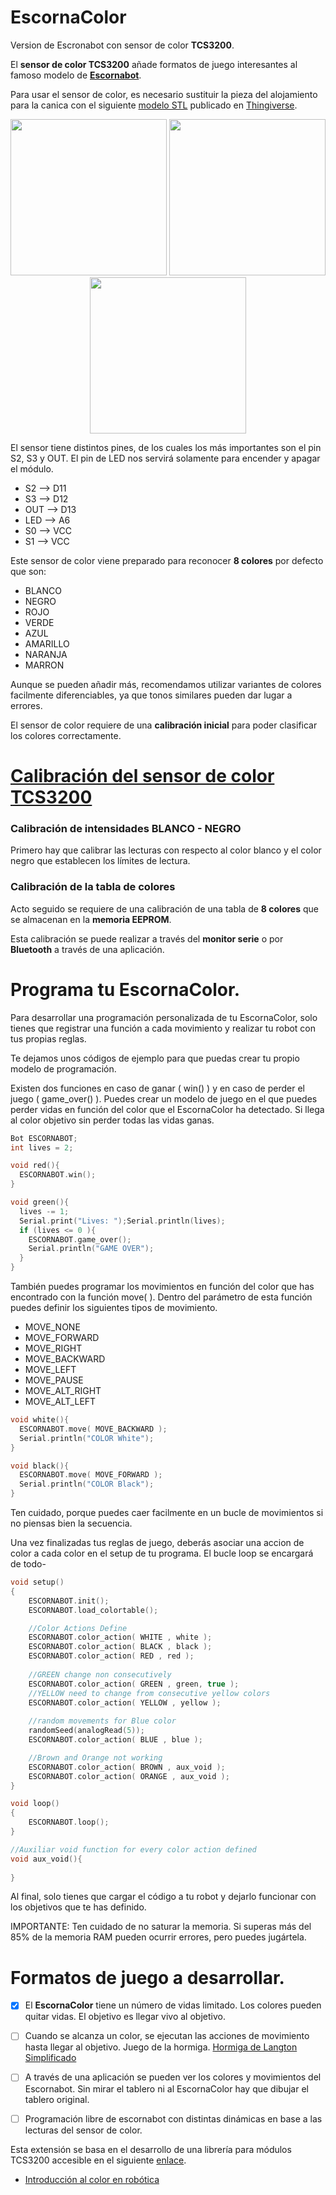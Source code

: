# EscornaColor
Version de Escronabot con sensor de color **TCS3200**.

El **sensor de color TCS3200** añade formatos de juego interesantes al famoso modelo de [**Escornabot**](https://escornabot.com/web/es).

Para usar el sensor de color, es necesario sustituir la pieza del alojamiento para la canica con el siguiente [modelo STL](https://www.thingiverse.com/thing:3934783) publicado en [Thingiverse](https://www.thingiverse.com/thing:3934783).

<p align="center">
	<img  src="src/TCS3200_BottomSide.png" height="250"/>
	<img  src="src/TCS3200_Bottom.png" height="250"/>
	<img  src="src/TCS3200_Side.png" height="250"/>
</p>

El sensor tiene distintos pines, de los cuales los más importantes son el pin S2, S3 y OUT. El pin de LED nos servirá solamente para encender y apagar el módulo.
- S2 --> D11
- S3 --> D12
- OUT --> D13
- LED --> A6
- S0 --> VCC
- S1 --> VCC

Este sensor de color viene preparado para reconocer **8 colores** por defecto que son:

- BLANCO
- NEGRO
- ROJO
- VERDE
- AZUL
- AMARILLO
- NARANJA
- MARRON

Aunque se pueden añadir más, recomendamos utilizar variantes de colores facilmente diferenciables, ya que tonos similares pueden dar lugar a errores.

El sensor de color requiere de una **calibración inicial** para poder clasificar los colores correctamente. 

# [Calibración del sensor de color TCS3200](http://blascarr.com/lessons/tcs3200-color-sensor-calibration/)

### Calibración de intensidades BLANCO - NEGRO
Primero hay que calibrar las lecturas con respecto al color blanco y el color negro que establecen los límites de lectura.

### Calibración de la tabla de colores
Acto seguido se requiere de una calibración de una tabla de **8 colores** que se almacenan en la **memoria EEPROM**.

Esta calibración se puede realizar a través del **monitor serie** o por **Bluetooth** a través de una aplicación.

# Programa tu EscornaColor.

Para desarrollar una programación personalizada de tu EscornaColor, solo tienes que registrar una función a cada movimiento y realizar tu robot con tus propias reglas.

Te dejamos unos códigos de ejemplo para que puedas crear tu propio modelo de programación.

Existen dos funciones en caso de ganar ( win() ) y en caso de perder el juego ( game_over() ).
Puedes crear un modelo de juego en el que puedes perder vidas en función del color que el EscornaColor ha detectado. Si llega al color objetivo sin perder todas las vidas ganas.
```cpp
Bot ESCORNABOT;
int lives = 2;

void red(){
  ESCORNABOT.win();
}

void green(){
  lives -= 1;
  Serial.print("Lives: ");Serial.println(lives);
  if (lives <= 0 ){
    ESCORNABOT.game_over();
    Serial.println("GAME OVER");
  }
}
```

También puedes programar los movimientos en función del color que has encontrado con la función move( ). Dentro del parámetro de esta función puedes definir los siguientes tipos de movimiento.

- MOVE_NONE
- MOVE_FORWARD
- MOVE_RIGHT
- MOVE_BACKWARD
- MOVE_LEFT
- MOVE_PAUSE
- MOVE_ALT_RIGHT
- MOVE_ALT_LEFT

```cpp
void white(){
  ESCORNABOT.move( MOVE_BACKWARD );
  Serial.println("COLOR White");
}

void black(){
  ESCORNABOT.move( MOVE_FORWARD );
  Serial.println("COLOR Black");
}
```
Ten cuidado, porque puedes caer facilmente en un bucle de movimientos si no piensas bien la secuencia.

Una vez finalizadas tus reglas de juego, deberás asociar una accion de color a cada color en el setup de tu programa. El bucle loop se encargará de todo-

```cpp
void setup()
{
    ESCORNABOT.init();
    ESCORNABOT.load_colortable();

    //Color Actions Define
    ESCORNABOT.color_action( WHITE , white );
    ESCORNABOT.color_action( BLACK , black );
    ESCORNABOT.color_action( RED , red );
    
    //GREEN change non consecutively
    ESCORNABOT.color_action( GREEN , green, true );
    //YELLOW need to change from consecutive yellow colors
    ESCORNABOT.color_action( YELLOW , yellow );
    
    //random movements for Blue color
    randomSeed(analogRead(5));
    ESCORNABOT.color_action( BLUE , blue );

    //Brown and Orange not working
    ESCORNABOT.color_action( BROWN , aux_void );
    ESCORNABOT.color_action( ORANGE , aux_void );
}

void loop()
{
    ESCORNABOT.loop();
}

//Auxiliar void function for every color action defined
void aux_void(){
  
}
```

Al final, solo tienes que cargar el código a tu robot y dejarlo funcionar con los objetivos que te has definido.

IMPORTANTE: Ten cuidado de no saturar la memoria. Si superas más del 85% de la memoria RAM pueden ocurrir errores, pero puedes jugártela. 

# Formatos de juego a desarrollar.

- [x] El **EscornaColor** tiene un número de vidas limitado. Los colores pueden quitar vidas. El objetivo es llegar vivo al objetivo.
- [ ] Cuando se alcanza un color, se ejecutan las acciones de movimiento hasta llegar al objetivo. Juego de la hormiga. [Hormiga de Langton Simplificado](https://es.wikipedia.org/wiki/Hormiga_de_Langton)

- [ ] A través de una aplicación se pueden ver los colores y movimientos del Escornabot. Sin mirar el tablero ni al EscornaColor hay que dibujar el tablero original.

- [ ] Programación libre de escornabot con distintas dinámicas en base a las lecturas del sensor de color.

Esta extensión se basa en el desarrollo de una librería para módulos TCS3200 accesible en el siguiente [enlace](https://github.com/blascarr/TCS3200-ColorSensor).

- [Introducción al color en robótica](http://blascarr.com/lessons/introduccion-al-color/)